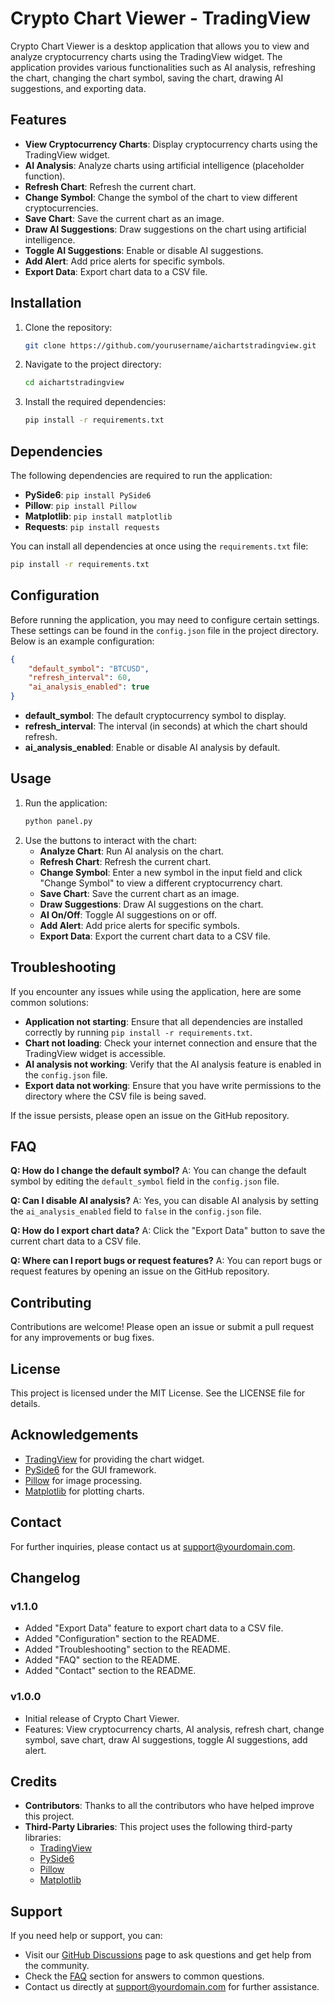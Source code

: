 # Crypto Chart Viewer - TradingView

Crypto Chart Viewer is a desktop application that allows you to view and analyze cryptocurrency charts using the TradingView widget. The application provides various functionalities such as AI analysis, refreshing the chart, changing the chart symbol, saving the chart, drawing AI suggestions, and exporting data.

## Features

- **View Cryptocurrency Charts**: Display cryptocurrency charts using the TradingView widget.
- **AI Analysis**: Analyze charts using artificial intelligence (placeholder function).
- **Refresh Chart**: Refresh the current chart.
- **Change Symbol**: Change the symbol of the chart to view different cryptocurrencies.
- **Save Chart**: Save the current chart as an image.
- **Draw AI Suggestions**: Draw suggestions on the chart using artificial intelligence.
- **Toggle AI Suggestions**: Enable or disable AI suggestions.
- **Add Alert**: Add price alerts for specific symbols.
- **Export Data**: Export chart data to a CSV file.

## Installation

1. Clone the repository:
    ```sh
    git clone https://github.com/yourusername/aichartstradingview.git
    ```
2. Navigate to the project directory:
    ```sh
    cd aichartstradingview
    ```
3. Install the required dependencies:
    ```sh
    pip install -r requirements.txt
    ```

## Dependencies

The following dependencies are required to run the application:

- **PySide6**: `pip install PySide6`
- **Pillow**: `pip install Pillow`
- **Matplotlib**: `pip install matplotlib`
- **Requests**: `pip install requests`

You can install all dependencies at once using the `requirements.txt` file:
```sh
pip install -r requirements.txt
```

## Configuration

Before running the application, you may need to configure certain settings. These settings can be found in the `config.json` file in the project directory. Below is an example configuration:

```json
{
    "default_symbol": "BTCUSD",
    "refresh_interval": 60,
    "ai_analysis_enabled": true
}
```

- **default_symbol**: The default cryptocurrency symbol to display.
- **refresh_interval**: The interval (in seconds) at which the chart should refresh.
- **ai_analysis_enabled**: Enable or disable AI analysis by default.

## Usage

1. Run the application:
    ```sh
    python panel.py
    ```
2. Use the buttons to interact with the chart:
    - **Analyze Chart**: Run AI analysis on the chart.
    - **Refresh Chart**: Refresh the current chart.
    - **Change Symbol**: Enter a new symbol in the input field and click "Change Symbol" to view a different cryptocurrency chart.
    - **Save Chart**: Save the current chart as an image.
    - **Draw Suggestions**: Draw AI suggestions on the chart.
    - **AI On/Off**: Toggle AI suggestions on or off.
    - **Add Alert**: Add price alerts for specific symbols.
    - **Export Data**: Export the current chart data to a CSV file.

## Troubleshooting

If you encounter any issues while using the application, here are some common solutions:

- **Application not starting**: Ensure that all dependencies are installed correctly by running `pip install -r requirements.txt`.
- **Chart not loading**: Check your internet connection and ensure that the TradingView widget is accessible.
- **AI analysis not working**: Verify that the AI analysis feature is enabled in the `config.json` file.
- **Export data not working**: Ensure that you have write permissions to the directory where the CSV file is being saved.

If the issue persists, please open an issue on the GitHub repository.

## FAQ

**Q: How do I change the default symbol?**
A: You can change the default symbol by editing the `default_symbol` field in the `config.json` file.

**Q: Can I disable AI analysis?**
A: Yes, you can disable AI analysis by setting the `ai_analysis_enabled` field to `false` in the `config.json` file.

**Q: How do I export chart data?**
A: Click the "Export Data" button to save the current chart data to a CSV file.

**Q: Where can I report bugs or request features?**
A: You can report bugs or request features by opening an issue on the GitHub repository.

## Contributing

Contributions are welcome! Please open an issue or submit a pull request for any improvements or bug fixes.

## License

This project is licensed under the MIT License. See the LICENSE file for details.

## Acknowledgements

- [TradingView](https://www.tradingview.com/) for providing the chart widget.
- [PySide6](https://pypi.org/project/PySide6/) for the GUI framework.
- [Pillow](https://pypi.org/project/Pillow/) for image processing.
- [Matplotlib](https://matplotlib.org/) for plotting charts.

## Contact

For further inquiries, please contact us at support@yourdomain.com.

## Changelog

### v1.1.0
- Added "Export Data" feature to export chart data to a CSV file.
- Added "Configuration" section to the README.
- Added "Troubleshooting" section to the README.
- Added "FAQ" section to the README.
- Added "Contact" section to the README.

### v1.0.0
- Initial release of Crypto Chart Viewer.
- Features: View cryptocurrency charts, AI analysis, refresh chart, change symbol, save chart, draw AI suggestions, toggle AI suggestions, add alert.

## Credits

- **Contributors**: Thanks to all the contributors who have helped improve this project.
- **Third-Party Libraries**: This project uses the following third-party libraries:
  - [TradingView](https://www.tradingview.com/)
  - [PySide6](https://pypi.org/project/PySide6/)
  - [Pillow](https://pypi.org/project/Pillow/)
  - [Matplotlib](https://matplotlib.org/)

## Support

If you need help or support, you can:

- Visit our [GitHub Discussions](https://github.com/yourusername/aichartstradingview/discussions) page to ask questions and get help from the community.
- Check the [FAQ](#faq) section for answers to common questions.
- Contact us directly at support@yourdomain.com for further assistance.